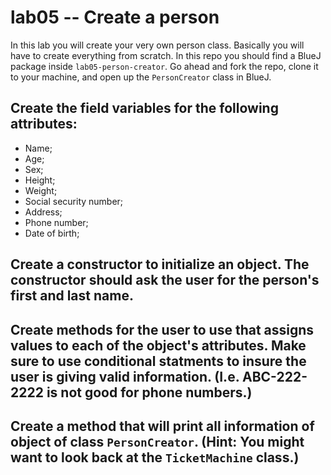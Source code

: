 # lab05 -- Create a person

In this lab you will create your very own person class. Basically you will have to create everything from scratch. In this repo you should find a BlueJ package inside `lab05-person-creator`. Go ahead and fork the repo, clone it to your machine, and open up the `PersonCreator` class in BlueJ.

## Create the field variables for the following attributes:

* Name;
* Age;
* Sex;
* Height;
* Weight;
* Social security number;
* Address;
* Phone number;
* Date of birth;

## Create a constructor to initialize an object. The constructor should ask the user for the person's first and last name.

## Create methods for the user to use that assigns values to each of the object's attributes. Make sure to use conditional statments to insure the user is giving valid information. (I.e. ABC-222-2222 is not good for phone numbers.)

## Create a method that will print all information of object of class `PersonCreator`. (Hint: You might want to look back at the `TicketMachine` class.)
